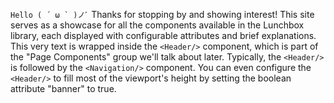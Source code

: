 ``Hello ( ´ ω ` )ノﾞ`` Thanks for stopping by and showing interest! This site
serves as a showcase for all the components available in the Lunchbox library,
each displayed with configurable attributes and brief explanations. This very
text is wrapped inside the `<Header/>` component, which is part of the "Page
Components" group we'll talk about later. Typically, the `<Header/>` is followed
by the `<Navigation/>` component. You can even configure the `<Header/>` to fill
most of the viewport's height by setting the boolean attribute "banner" to true.
